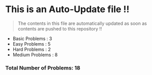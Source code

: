 # This is an Auto-Update file !!
> The contents in this file are automatically updated as soon as contents are pushed to this repository !!
* Basic Problems : 3
* Easy Problems : 5
* Hard Problems : 2
* Medium Problems : 8

### Total Number of Problems: 18

